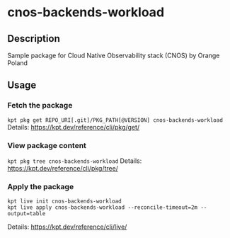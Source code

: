 # cnos-backends-workload

## Description
Sample package for Cloud Native Observability stack (CNOS) by Orange Poland

## Usage

### Fetch the package
`kpt pkg get REPO_URI[.git]/PKG_PATH[@VERSION] cnos-backends-workload`
Details: https://kpt.dev/reference/cli/pkg/get/

### View package content
`kpt pkg tree cnos-backends-workload`
Details: https://kpt.dev/reference/cli/pkg/tree/

### Apply the package
```
kpt live init cnos-backends-workload
kpt live apply cnos-backends-workload --reconcile-timeout=2m --output=table
```
Details: https://kpt.dev/reference/cli/live/
